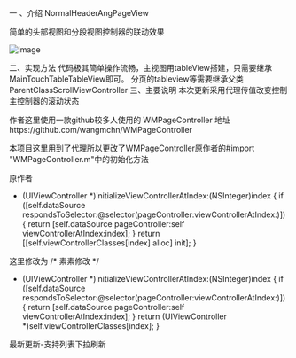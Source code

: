  一 、介绍
 NormalHeaderAngPageView
 
 简单的头部视图和分段视图控制器的联动效果
 
 ![image](https://github.com/AnnaMa1992/NormalHeaderAngPageView/blob/master/HeaderViewAndPageView/Untitled2.gif)   

 二、实现方法
代码极其简单操作流畅，主视图用tableView搭建，只需要继承MainTouchTableTableView即可。
分页的tableview等需要继承父类ParentClassScrollViewController
三、主要说明
本次更新采用代理传值改变控制主控制器的滚动状态

作者这里使用一款github较多人使用的 WMPageController 地址https://github.com/wangmchn/WMPageController

本项目这里用到了代理所以更改了WMPageController原作者的#import "WMPageController.m"中的初始化方法

原作者
- (UIViewController *)initializeViewControllerAtIndex:(NSInteger)index {
    if ([self.dataSource respondsToSelector:@selector(pageController:viewControllerAtIndex:)]) {
        return [self.dataSource pageController:self viewControllerAtIndex:index];
    }
    return [[self.viewControllerClasses[index] alloc] init];
}

这里修改为
/*  素素修改 */
- (UIViewController *)initializeViewControllerAtIndex:(NSInteger)index {
    if ([self.dataSource respondsToSelector:@selector(pageController:viewControllerAtIndex:)]) {
        return [self.dataSource pageController:self viewControllerAtIndex:index];
    }
    return (UIViewController *)self.viewControllerClasses[index];
}

最新更新-支持列表下拉刷新
